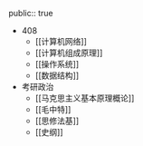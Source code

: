 public:: true

- 408
	- [[计算机网络]]
	- [[计算机组成原理]]
	- [[操作系统]]
	- [[数据结构]]
- 考研政治
	- [[马克思主义基本原理概论]]
	- [[毛中特]]
	- [[思修法基]]
	- [[史纲]]